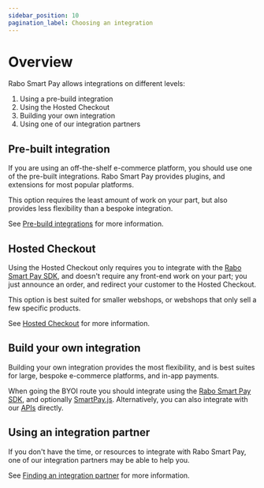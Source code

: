 ```yaml
---
sidebar_position: 10
pagination_label: Choosing an integration
---
```


# Overview

Rabo Smart Pay allows integrations on different levels:

1. Using a pre-build integration
2. Using the Hosted Checkout
3. Building your own integration
4. Using one of our integration partners

## Pre-built integration
If you are using an off-the-shelf e-commerce platform, you should use one of the pre-built integrations. Rabo Smart Pay
provides plugins, and extensions for most popular platforms.

This option requires the least amount of work on your part, but also provides less flexibility than a bespoke
integration.

See [Pre-build integrations](#) for more information.

## Hosted Checkout
Using the Hosted Checkout only requires you to integrate with the [Rabo Smart Pay SDK](#), and doesn't require any
front-end work on your part; you just announce an order, and redirect your customer to the Hosted Checkout.

This option is best suited for smaller webshops, or webshops that only sell a few specific products.

See [Hosted Checkout](./hosted-checkout.md) for more information.

## Build your own integration
Building your own integration provides the most flexibility, and is best suites for large, bespoke e-commerce platforms,
and in-app payments.

When going the BYOI route you should integrate using the [Rabo Smart Pay SDK](#), and optionally [SmartPay.js](#).
Alternatively, you can also integrate with our [APIs](../../developer-tools/api/openapi-specifications.md) directly.

## Using an integration partner
If you don't have the time, or resources to integrate with Rabo Smart Pay, one of our integration partners may be able
to help you.

See [Finding an integration partner](#) for more information.